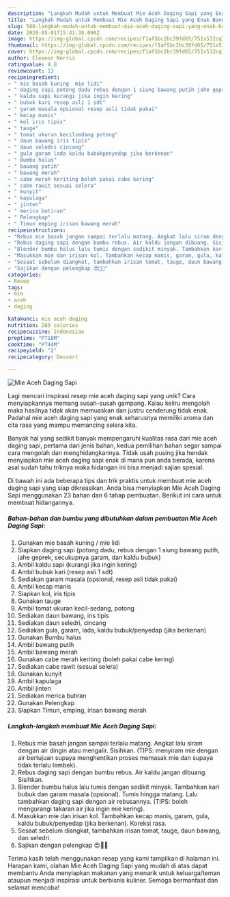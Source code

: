 ```yaml
---
description: "Langkah Mudah untuk Membuat Mie Aceh Daging Sapi yang Enak Banget"
title: "Langkah Mudah untuk Membuat Mie Aceh Daging Sapi yang Enak Banget"
slug: 586-langkah-mudah-untuk-membuat-mie-aceh-daging-sapi-yang-enak-banget
date: 2020-05-01T15:41:38.090Z
image: https://img-global.cpcdn.com/recipes/f1af5bc2bc39fd65/751x532cq70/mie-aceh-daging-sapi-foto-resep-utama.jpg
thumbnail: https://img-global.cpcdn.com/recipes/f1af5bc2bc39fd65/751x532cq70/mie-aceh-daging-sapi-foto-resep-utama.jpg
cover: https://img-global.cpcdn.com/recipes/f1af5bc2bc39fd65/751x532cq70/mie-aceh-daging-sapi-foto-resep-utama.jpg
author: Eleanor Norris
ratingvalue: 4.8
reviewcount: 13
recipeingredient:
- " mie basah kuning  mie lidi"
- " daging sapi potong dadu rebus dengan 1 siung bawang putih jahe geprek secukupnya garam dan kaldu bubuk"
- " kaldu sapi kurangi jika ingin kering"
- " bubuk kari resep asli 1 sdt"
- " garam masala opsional resep asli tidak pakai"
- " kecap manis"
- " kol iris tipis"
- " tauge"
- " tomat ukuran kecilsedang potong"
- " daun bawang iris tipis"
- " daun seledri cincang"
- " gula garam lada kaldu bubukpenyedap jika berkenan"
- " Bumbu halus"
- " bawang putih"
- " bawang merah"
- " cabe merah keriting boleh pakai cabe kering"
- " cabe rawit sesuai selera"
- " kunyit"
- " kapulaga"
- " jinten"
- " merica butiran"
- " Pelengkap"
- " Timun emping irisan bawang merah"
recipeinstructions:
- "Rebus mie basah jangan sampai terlalu matang. Angkat lalu siram dengan air dingin atau mengalir. Sisihkan. (TIPS: menyiram mie dengan air bertujuan supaya menghentikan proses memasak mie dan supaya tidak terlalu lembek)."
- "Rebus daging sapi dengan bumbu rebus. Air kaldu jangan dibuang. Sisihkan."
- "Blender bumbu halus lalu tumis dengan sedikit minyak. Tambahkan kari bubuk dan garam masala (opsional). Tumis hingga matang. Lalu tambahkan daging sapi dengan air rebusannya. (TIPS: boleh mengurangi takaran air jika ingin mie kering)."
- "Masukkan mie dan irisan kol. Tambahkan kecap manis, garam, gula, kaldu bubuk/penyedap (jika berkenan). Koreksi rasa."
- "Sesaat sebelum diangkat, tambahkan irisan tomat, tauge, daun bawang, dan seledri."
- "Sajikan dengan pelengkap 😍🤤💕"
categories:
- Resep
tags:
- mie
- aceh
- daging

katakunci: mie aceh daging 
nutrition: 269 calories
recipecuisine: Indonesian
preptime: "PT18M"
cooktime: "PT44M"
recipeyield: "2"
recipecategory: Dessert

---
```



![Mie Aceh Daging Sapi](https://img-global.cpcdn.com/recipes/f1af5bc2bc39fd65/751x532cq70/mie-aceh-daging-sapi-foto-resep-utama.jpg)

Lagi mencari inspirasi resep mie aceh daging sapi yang unik? Cara menyiapkannya memang susah-susah gampang. Kalau keliru mengolah maka hasilnya tidak akan memuaskan dan justru cenderung tidak enak. Padahal mie aceh daging sapi yang enak seharusnya memiliki aroma dan cita rasa yang mampu memancing selera kita.



Banyak hal yang sedikit banyak mempengaruhi kualitas rasa dari mie aceh daging sapi, pertama dari jenis bahan, kedua pemilihan bahan segar sampai cara mengolah dan menghidangkannya. Tidak usah pusing jika hendak menyiapkan mie aceh daging sapi enak di mana pun anda berada, karena asal sudah tahu triknya maka hidangan ini bisa menjadi sajian spesial.


Di bawah ini ada beberapa tips dan trik praktis untuk membuat mie aceh daging sapi yang siap dikreasikan. Anda bisa menyiapkan Mie Aceh Daging Sapi menggunakan 23 bahan dan 6 tahap pembuatan. Berikut ini cara untuk membuat hidangannya.

<!--inarticleads1-->

##### Bahan-bahan dan bumbu yang dibutuhkan dalam pembuatan Mie Aceh Daging Sapi:

1. Gunakan  mie basah kuning / mie lidi
1. Siapkan  daging sapi (potong dadu, rebus dengan 1 siung bawang putih, jahe geprek, secukupnya garam, dan kaldu bubuk)
1. Ambil  kaldu sapi (kurangi jika ingin kering)
1. Ambil  bubuk kari (resep asli 1 sdt)
1. Sediakan  garam masala (opsional, resep asli tidak pakai)
1. Ambil  kecap manis
1. Siapkan  kol, iris tipis
1. Gunakan  tauge
1. Ambil  tomat ukuran kecil-sedang, potong
1. Sediakan  daun bawang, iris tipis
1. Sediakan  daun seledri, cincang
1. Sediakan  gula, garam, lada, kaldu bubuk/penyedap (jika berkenan)
1. Gunakan  Bumbu halus
1. Ambil  bawang putih
1. Ambil  bawang merah
1. Gunakan  cabe merah keriting (boleh pakai cabe kering)
1. Sediakan  cabe rawit (sesuai selera)
1. Gunakan  kunyit
1. Ambil  kapulaga
1. Ambil  jinten
1. Sediakan  merica butiran
1. Gunakan  Pelengkap
1. Siapkan  Timun, emping, irisan bawang merah




<!--inarticleads2-->

##### Langkah-langkah membuat Mie Aceh Daging Sapi:

1. Rebus mie basah jangan sampai terlalu matang. Angkat lalu siram dengan air dingin atau mengalir. Sisihkan. (TIPS: menyiram mie dengan air bertujuan supaya menghentikan proses memasak mie dan supaya tidak terlalu lembek).
1. Rebus daging sapi dengan bumbu rebus. Air kaldu jangan dibuang. Sisihkan.
1. Blender bumbu halus lalu tumis dengan sedikit minyak. Tambahkan kari bubuk dan garam masala (opsional). Tumis hingga matang. Lalu tambahkan daging sapi dengan air rebusannya. (TIPS: boleh mengurangi takaran air jika ingin mie kering).
1. Masukkan mie dan irisan kol. Tambahkan kecap manis, garam, gula, kaldu bubuk/penyedap (jika berkenan). Koreksi rasa.
1. Sesaat sebelum diangkat, tambahkan irisan tomat, tauge, daun bawang, dan seledri.
1. Sajikan dengan pelengkap 😍🤤💕




Terima kasih telah menggunakan resep yang kami tampilkan di halaman ini. Harapan kami, olahan Mie Aceh Daging Sapi yang mudah di atas dapat membantu Anda menyiapkan makanan yang menarik untuk keluarga/teman ataupun menjadi inspirasi untuk berbisnis kuliner. Semoga bermanfaat dan selamat mencoba!
